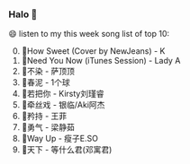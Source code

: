 

### Halo 👋

😄 listen to my this week song list of top 10:

0. 🌈How Sweet (Cover by NewJeans) - K
1. 🌈Need You Now (iTunes Session) - Lady A
2. 🌈不染 - 萨顶顶
3. 🌈春泥 - 1个球
4. 🌈若把你 - Kirsty刘瑾睿
5. 🌈牵丝戏 - 银临/Aki阿杰
6. 🌈矜持 - 王菲
7. 🌈勇气 - 梁静茹
8. 🌈Way Up - 瘦子E.SO
9. 🌈天下 - 等什么君(邓寓君)

